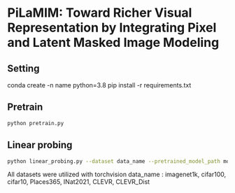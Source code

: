 # PiLaMIM: Toward Richer Visual Representation by Integrating Pixel and Latent Masked Image Modeling

## Setting
conda create -n name python=3.8
pip install -r requirements.txt

## Pretrain
```bash
python pretrain.py
```

## Linear probing
```bash
python linear_probing.py --dataset data_name --pretrained_model_path model_path
```

All datasets were utilized with torchvision
data_name : imagenet1k, cifar100, cifar10, Places365, INat2021, CLEVR, CLEVR_Dist